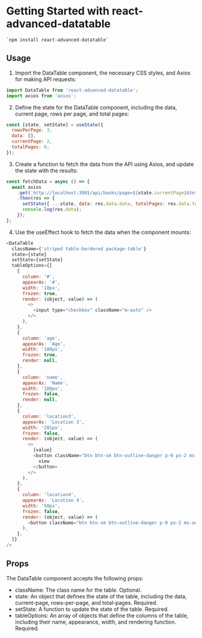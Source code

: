 # Getting Started with react-advanced-datatable

    `npm install react-advanced-datatable`


## Usage
1. Import the DataTable component, the necessary CSS styles, and Axios for making API requests:
```javascript
import DataTable from 'react-advanced-datatable';
import axios from 'axios';
```
2. Define the state for the DataTable component, including the data, current page, rows per page, and total pages:
```javascript
const [state, setState] = useState({
  rowsPerPage: 3,
  data: [],
  currentPage: 2,
  totalPages: 0,
});
```

3. Create a function to fetch the data from the API using Axios, and update the state with the results:
```javascript
const fetchData = async () => {
  await axios
    .get(`http://localhost:3001/api/books/page=${state.currentPage}&total=${state.rowsPerPage}`)
    .then(res => {
      setState({ ...state, data: res.data.data, totalPages: res.data.total });
      console.log(res.data);
    });
};
```
4. Use the useEffect hook to fetch the data when the component mounts:
```javascript
<DataTable
  className={'striped table-bordered package-table'}
  state={state}
  setState={setState}
  tableOptions={[
    {
      column: '#',
      appearAs: '#',
      width: '10px',
      frozen: true,
      render: (object, value) => (
        <>
          <input type="checkbox" className="m-auto" />
        </>
      ),
    },
    {
      column: 'age',
      appearAs: 'Age',
      width: '180px',
      frozen: true,
      render: null,
    },
    {
      column: 'name',
      appearAs: 'Name',
      width: '180px',
      frozen: false,
      render: null,
    },
    {
      column: 'location3',
      appearAs: 'Location 3',
      width: '201px',
      frozen: false,
      render: (object, value) => (
        <>
          {value}
          <button className="btn btn-sm btn-outline-danger p-0 px-2 ms-auto" onClick={() => console.log(value)}>
            view
          </button>
        </>
      ),
    },
    {
      column: 'location4',
      appearAs: 'Location 4',
      width: '50px',
      frozen: false,
      render: (object, value) => (
        <button className="btn btn-sm btn-outline-danger p-0 px-2 ms-auto">{value}</button>
      ),
    },
  ]}
/>
```

## Props
The DataTable component accepts the following props:

* className: The class name for the table. Optional.
* state: An object that defines the state of the table, including the data, current-page, rows-per-page, and  total-pages. Required.
* setState: A function to update the state of the table. Required.
* tableOptions: An array of objects that define the columns of the table, including their name, appearance, width, and rendering function. Required.
